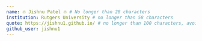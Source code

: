 ```yaml
---
name: 🔥 Jishnu Patel 🔥 # No longer than 28 characters
institution: Rutgers University # no longer than 58 characters
quote: https://jishnu1.github.io/ # no longer than 100 characters, avoid using quotes(") to guarantee the format remains the same.
github_user: jishnu1
---
```

